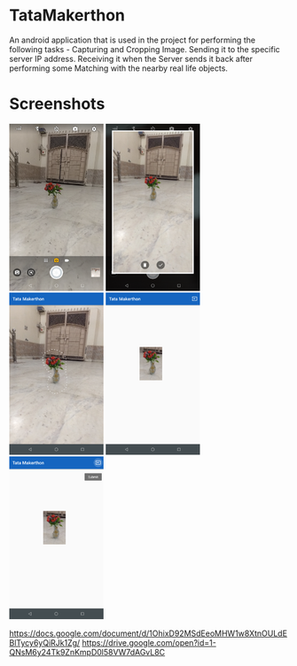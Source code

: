 # TataMakerthon

An android application that is used in the project for performing the following tasks - Capturing and Cropping Image. Sending it to the specific server IP address. Receiving it when the Server sends it back after performing some Matching with the nearby real life objects.

# Screenshots

<img src="Screenshots/1.png" width="170"> <img src="Screenshots/2.png" width="170"> <img src="Screenshots/3.png" width="170"> <img src="Screenshots/4.png" width="170"> <img src="Screenshots/5.png" width="170">


https://docs.google.com/document/d/1OhixD92MSdEeoMHW1w8XtnOULdEBlTycy6yQiRJk1Zg/
https://drive.google.com/open?id=1-QNsM6y24Tk9ZnKmpD0l58VW7dAGvL8C
